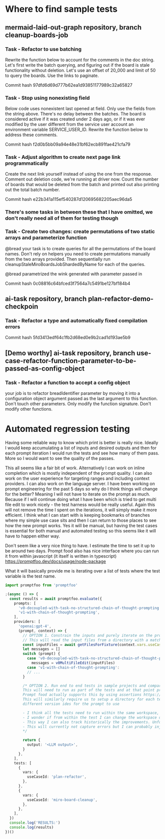 # Where to find sample tests

## mermaid-laid-out-graph repository, branch cleanup-boards-job

### Task - Refactor to use batching

Rewrite the function below to account for the comments in the doc string.
Let's first write the batch querying, and figuring out if the board is stale functionality without deletion.
Let's use an offset of 20_000 and limit of 50 to query the boards. Use the links to paginate.

Commit hash 97dfd6d69d777b62ea1d93851177989c32a65827

### Task - Stop using nonexisting field

Below code uses nonexistent last opened at field. Only use the fields from the string above.
There's no delay between the batches.
The board is considered active if it was created under 2 days ago, or if it was ever modified by the user different from the service user account an environment variable SERVICE_USER_ID.
Rewrite the function below to address these comments.

Commit hash f2d0b5bb09a94e48e31bf62ecb891fae421cfa79

### Task - Adjust algorithm to create next page link programmatically

Create the next link yourself instead of using the one from the response.
Comment out deletion code, we're running at driver now.
Count the number of boards that would be deleted from the batch and printed out also printing out the total batch number.

Commit hash e22b341a115ef540287d120695682205aec96da5

### There's some tasks in between these that I have omitted, we don't really need all of them for testing though

### Task - Create two changes: create permutations of two static arrays and parameterize function

@bread your task is to create queries for all the permutations of the board names. Don't rely on helpers you need to create permutations manually from the two arrays provided. Then sequentially run cleanupStaleMiroBoardsJobShardedByName for each of the queries.

@bread parametrized the wink generated with parameter passed in

Commit hash 0c08816c64bfced3f7564a7c5491be127bf184b4

## ai-task repository, branch plan-refactor-demo-checkpoin

### Task - Refactor a type and automatically fixed compilation errors

Commit hash 5fd3413edf64c1fb2d68ed0e9b2cad1d193ae5b9

## [Demo worthy] ai-task repository, branch use-case-refactor-function-parameter-to-be-passed-as-config-object

### Task - Refactor a function to accept a config object

your job is to refactor breadIdentifier parameter by moving it into a configuration object argument passed as the last argument
to this function. Don't touch other parameters. Only modify the function
signature. Don't modify other functions.

# Automated regression testing

Having some reliable way to know which print is better is really nice.
Ideally I would keep accumulating a list of inputs and desired outputs and then for each prompt iteration I would run the tests and see how many of them pass.
More so I would want to see the quality of the passes.

This all seems like a fair bit of work. Alternatively I can work on inline completion which is mostly independent of the prompt quality. I can also work on the user experience for targeting ranges and including context providers. I can also work on the language server.
I have been working on prompt engineering for the past 5 days so why do I think things will change for the better? Meaning I will not have to iterate on the prompt as much.
Because if I will continue doing what I have been which is tried to get multi file edit to work nicely - the test harness would be really useful.
Again this will not remove the time I spent on the iterations, it will simply make it more efficient.
I think what I can start with is keeping bookmarks of branches where my simple use case sits and then I can return to those places to see how the new prompt works. Yes it will be manual, but having the test cases is essential for both manual and automated testing so this seems like it will have to happen either way.

Don't seem like a very nice thing to have. I estimate the time to set it up to be around two days.
Prompt food also has nice interface where you can run it from within javascript (it itself is written in typescript)
<https://promptfoo.dev/docs/usage/node-package>

What it will basically provide me is iterating over a list of tests where the test variable is the test name.

```typescript
import promptfoo from 'promptfoo'

;(async () => {
  const results = await promptfoo.evaluate({
    prompts: [
      'v0-decoupled-with-task-no-structured-chain-of-thought-prompting',
      'v1-with-chain-of-thought-prompting',
    ],
    providers: [
      'openai:gpt-4',
      (prompt, context) => {
        // OPTION 1. Constrain the inputs and purely iterate on the prompt
        // This will read the input files from a directory with a matching name within the fixture directory
        const inputFiles = await getFilesForFixture(context.vars.useCaseId)
        let messages = []
        switch (prompt) {
          case 'v0-decoupled-with-task-no-structured-chain-of-thought-prompting':
            messages = v0MultiFileEdit(inputFiles)
          case 'v1-with-chain-of-thought-prompting':
          // ...
        }

        /* OPTION 2. Run end to end tests in sample projects and compare the resulting files instead of resulting llm output
        This will need to run as part of the tests and at that point prompt foo is only needed for grading which can be done with an extra API call 
        Prompt food actually supports this by using assertions https://promptfoo.dev/docs/integrations/mocha-chai
        This will similarly require us to setup a directory for each testcase, and run the top level command by passing 
        different version ides for the prompt to use

        - I think all the tests need to run within the same workspace, meaning I either need to have a separate test configuration per test, or I need to dynamically hydrate the current workspace for the test. I think the latter is the way to go.
        - I wonder if from within the test I can change the workspace directory. I don't see why this would not be possible. I can also simply copy the directory from the snapshots into the root as a setup for each test.
        - This way I can also track historically the improvements. Unfortunately I would still have to maintain the prompts for different versions.
        - This will currently not capture errors but I can probably inject them manually
        */

        return {
          output: '<LLM output>',
        }
      },
    ],
    tests: [
      {
        vars: {
          useCaseId: 'plan-refactor',
        },
      },
      {
        vars: {
          useCaseId: 'miro-board-cleanup',
        },
      },
    ],
  })
  console.log('RESULTS:')
  console.log(results)
})()
```
